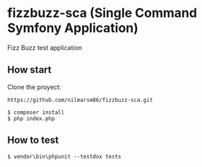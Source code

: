 # fizzbuzz-sca (Single Command Symfony Application)

Fizz Buzz test application

## How start

Clone the proyect:

```
https://github.com/nilmarsm86/fizzbuzz-sca.git
```

```
$ composer install
$ php index.php
```

## How to test

```
$ vendor\bin\phpunit --testdox tests
```
